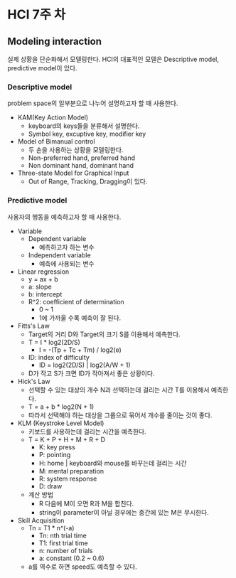 # HCI 7주 차

## Modeling interaction

실제 상황을 단순화해서 모델링한다. HCI의 대표적인 모델은 Descriptive model, predictive model이 있다.

### Descriptive model

problem space의 일부분으로 나누어 설명하고자 할 때 사용한다.

- KAM(Key Action Model)
  - keyboard의 keys들을 분류해서 설명한다.
  - Symbol key, excuptive key, modifier key
- Model of Bimanual control
  - 두 손을 사용하는 상황을 모델링한다.
  - Non-preferred hand, preferred hand
  - Non dominant hand, dominant hand
- Three-state Model for Graphical Input
  - Out of Range, Tracking, Dragging이 있다.

### Predictive model

사용자의 행동을 예측하고자 할 때 사용한다.

- Variable
  - Dependent variable
    - 예측하고자 하는 변수
  - Independent variable
    - 예측에 사용되는 변수
- Linear regression
  - y = ax + b
  - a: slope
  - b: intercept
  - R^2: coefficient of determination
    - 0 ~ 1
    - 1에 가까울 수록 예측이 잘 된다.
- Fitts's Law
  - Target의 거리 D와 Target의 크기 S를 이용해서 예측한다.
  - T = I \* log2(2D/S)
    - I = -(Tp + Tc + Tm) / log2(e)
  - ID: index of difficulty
    - ID = log2(2D/S) | log2(A/W + 1)
  - D가 작고 S가 크면 ID가 작아져서 좋은 상황이다.
- Hick's Law
  - 선택할 수 있는 대상의 개수 N과 선택하는데 걸리는 시간 T를 이용해서 예측한다.
  - T = a + b \* log2(N + 1)
  - 따라서 선택해야 하는 대상을 그룹으로 묶어서 개수를 줄이는 것이 좋다.
- KLM (Keystroke Level Model)
  - 키보드를 사용하는데 걸리는 시간을 예측한다.
  - T = K + P + H + M + R + D
    - K: key press
    - P: pointing
    - H: home | keyboard와 mouse를 바꾸는데 걸리는 시간
    - M: mental preparation
    - R: system response
    - D: draw
  - 계산 방법
    - R 다음에 M이 오면 R과 M을 합친다.
    - string이 parameter이 아닐 경우에는 중간에 있는 M은 무시한다.
- Skill Acquisition
  - Tn = T1 \* n^(-a)
    - Tn: nth trial time
    - T1: first trial time
    - n: number of trials
    - a: constant (0.2 ~ 0.6)
  - a를 역수로 하면 speed도 예측할 수 있다.
